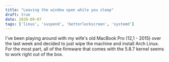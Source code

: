 ```yaml
---
title: "Leaving the window open while you sleep"
draft: true
date: 2020-09-07
tags: ['linux', 'suspend', 'betterlockscreen', 'systemd']
---
```


I've been playing around with my wife's old MacBook Pro (12,1 - 2015) over the
last week and decided to just wipe the machine and install Arch Linux. For the
most part, all of the firmware that comes with the 5.8.7 kernel seems to work
right out of the box.

